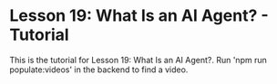 # Lesson 19: What Is an AI Agent? - Tutorial

This is the tutorial for Lesson 19: What Is an AI Agent?. Run 'npm run populate:videos' in the backend to find a video.